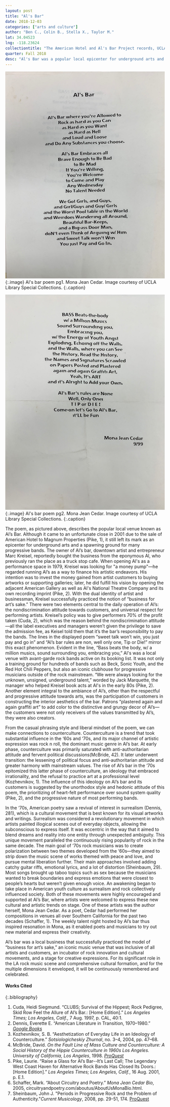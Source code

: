 ```yaml
---
layout: post
title: "Al's Bar"
date: 2018-12-03
categories: ["arts and culture"]
author: "Ben C., Colin B., Stella X., Taylor M."
lat: 34.04523
lng: -118.23624
collectiontitle: "The American Hotel and Al's Bar Project records, UCLA Library Special Collections"
quarter: Fall 2018
desc: "Al's Bar was a popular local epicenter for underground arts and progressive bands during the '70s."
---
```


![Al's bar poem pg1.](images/微信图片_20181121112938.jpg)
{:.image}
Al's bar poem pg1. Mona Jean Cedar. Image courtesy of UCLA Library Special Collections.
{:.caption}

![Al's bar poem pg2.](images/微信图片_201811211129381.jpg)
{:.image}
Al's bar poem pg2. Mona Jean Cedar. Image courtesy of UCLA Library Special Collections.
{:.caption}

The poem, as pictured above, describes the popular local venue known as Al’s Bar. Although it came to an unfortunate close in 2001 due to the sale of American Hotel to Magnum Properties (Pike, 1), it still left its mark as an epicenter for underground arts and a spawning ground for many progressive bands. The owner of Al’s bar, downtown artist and entrepreneur Marc Kreisel, reportedly bought the business from the eponymous Al, who previously ran the place as a truck stop cafe. When opening Al's as a performance space in 1979, Kreisel was looking for "a money pump"—he regarded running Al’s as a way to finance his artistic endeavors. His intention was to invest the money gained from artist customers to buying artworks or supporting galleries; later, he did fulfill his vision by opening the adjacent American Gallery as well as Al's National Theatre Company and its own recording imprint (Pike, 2). With the dual identity of artist and businessman, Kreisel successfully practiced the notion of “business for art’s sake.” There were two elements central to the daily operation of Al’s: the nondiscrimination attitude towards customers, and universal respect for performing artists. Kreisel’s policy was to give performers 70% of the profit taken (Cuda, 2), which was the reason behind the nondiscrimination attitude—all the label executives and managers weren’t given the privilege to save the admission fee, as Keisel told them that it’s the bar’s responsibility to pay the bands. The lines in the displayed poem “sweet talk won’t win, you just pay and go in” and “Al’s bar rules are non, well only one, Tip or Die!” mirror this exact phenomenon. Evident in the line, “Bass beats the body, w/ a million musics, sound surrounding you, embracing you,” Al's was a local venue with avant-garde rock bands active on its booking list. It was not only a training ground for hundreds of bands such as Beck, Sonic Youth, and the Red Hot Chili Peppers, but also an iconic clubhouse for progressive musicians outside of the rock mainstream. “We were always looking for the unknown, unsigned, underground talent,” worded by Jack Marquette, the manager who helped Kreisel book acts at Al's in the early 80s (Pike, 2). Another element integral to the ambiance of Al’s, other than the respectful and progressive attitude towards arts, was the participation of customers in constructing the interior aesthetics of the bar. Patrons “plastered again and again graffiti art” to add color to the distinctive and grungy decor of Al’s—the customers were not only receivers of the values transmitted by Al’s, they were also creators. 

From the casual phrasing style and liberal mindset of the poem, we can make connections to counterculture. Counterculture is a trend that took substantial influence in the ‘60s and ‘70s, and its major channel of artistic expression was rock n roll, the dominant music genre in Al’s bar. At early phase, counterculture was primarily saturated with anti-authoritarian attitude and fervent political discussions(McBride, 42). It later underwent transition: the lessening of political focus and anti-authoritarian attitude and greater harmony with mainstream values. The rise of Al’s bar in the ‘70s epitomized this latter phase of counterculture, an ideology that embraced irrationality, and the refusal to practice art at a professional level (Kozhevnikov, 1). The influence of this ideology on Al’s bar and its customers is suggested by the unorthodox style and hedonic attitude of this poem, the prioritizing of heart-felt performance over sound system quality (Pike, 2), and the progressive nature of most performing bands.

In the ‘70s, American poetry saw a revival of interest in surrealism (Dennis, 281), which is a cultural movement that is best known for its visual artworks and writings. Surrealism was considered a revolutionary movement in which artists painted illogical scenes out of everyday objects, allowing the subconscious to express itself. It was eccentric in the way that it aimed to blend dreams and reality into one entity through unexpected ambiguity. This unique movement paralleled the continuously rising popularity of rock in the same decade. The main goal of ‘70s rock musicians was to create polarization between two themes developed from the ‘60s—they aimed to strip down the music scene of works themed with peace and love, and pursue mental liberation further. Their main approaches involved adding catchy guitar riffs, emotional lyrics, and a lot of distortion (Sheinbaum, 29). Most songs brought up taboo topics such as sex because the musicians wanted to break boundaries and express emotions that were closest to people’s hearts but weren’t given enough voice. An awakening began to take place in American youth culture as surrealism and rock collectively influenced society. Both of these movements were highly encouraged and supported at Al’s Bar, where artists were welcomed to express these new cultural and artistic trends on stage. One of these artists was the author herself, Mona Jean Cedar. As a poet, Cedar had performed her compositions in venues all over Southern California for the past two decades (Schaffer, 1). The weekly talent night hosted by Al’s bar thus inspired resonation in Mona, as it enabled poets and musicians to try out new material and express their creativity.

Al’s bar was a local business that successfully practiced the model of “business for art’s sake,” an iconic music venue that was inclusive of all artists and customers, an incubator of rock innovation and cultural movements, and a stage for creative expressions. For its significant role in the LA rock music scene and comprehensive cultural formation, and for the multiple dimensions it enveloped, it will be continuously remembered and celebrated. 

#### Works Cited

{:.bibliography}
1. Cuda, Heidi Siegmund. “CLUBS; Survival of the Hippest; Rock Pedigree, Skid Row Feel the Allure of Al’s Bar.: [Home Edition].” _Los Angeles Times; Los Angeles, Calif._, 7 Aug. 1997, p. CAL, 40:1.
2. Dennis, Everette E. “American Literature in Transition, 1970–1980.” [_Google Books_](https://books.google.com/books?id=RAxMDwAAQBAJ&pg=PA281&lpg=PA281&dq=70s+revival+of+surrealism+in+american+literature&source=bl&ots=HzkrpclNRN&sig=rp9tySGK56R7wEevWI72-pSB6BU&hl=en&sa=X&ved=2ahUKEwiI5Lunh4PfAhUII3wKHe7mDQ4Q6AEwC3oECAoQAQ#v=onepage&q=70s%20revival%20of%20surrealism%20in%20american%20literature&f=false)
3. Kozhevnikov, S. B. “Aesthetization of Everyday Life in an Ideology of Counterculture.” _Sotsiologicheskiy Zhurnal_, no. 3–4, 2004, pp. 47–68.
4. McBride, David. _On the Fault Line of Mass Culture and Counterculture: A Social History of the Hippie Counterculture in 1960s Los Angeles. University of California, Los Angeles_, 1998. [_ProQuest_](https://search.proquest.com/docview/304430084/abstract/EB47FEB3F6A74A22PQ/1.)
5. Pike, Laurie. “Raise a Glass for Al’s Bar--It’s Last Call; The Legendary West Coast Haven for Alternative Rock Bands Has Closed Its Doors.: [Home Edition].” _Los Angeles Times; Los Angeles, Calif._, 16 Aug. 2001, p. E.1.
6. Schaffer, Mark. “About Circuitry and Poetry.” _Mona Jean Cedar Bio_, 2005, circuitryandpoetry.com/aboutus/AboutUsMonaBio.html.
7. Sheinbaum, John J. "Periods in Progressive Rock and the Problem of Authenticity."_Current Musicology_, 2008, pp. 29-51, 174. [ProQuest](https://search.proquest.com/docview/1037901?accountid=14512.)
